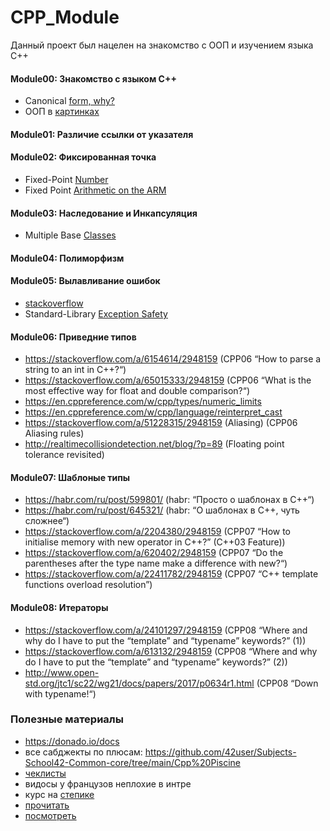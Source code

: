 # CPP_Module

Данный проект был нацелен на знакомство с ООП и изучением языка C++

#### Module00: Знакомство с языком C++
+ Canonical [form, why?](https://www.drdobbs.com/c-made-easier-the-rule-of-three/184401400)
+ ООП в [картинках](https://habr.com/ru/post/463125/)
#### Module01: Различие ссылки от указателя
#### Module02: Фиксированная точка
+ Fixed-Point [Number](https://www.sciencedirect.com/topics/computer-science/fixed-point-number)
+ Fixed Point [Arithmetic on the ARM](https://developer.arm.com/documentation/dai0033/a/)
#### Module03: Наследование и Инкапсуляция
+ Multiple Base [Classes](https://docs.microsoft.com/en-us/cpp/cpp/multiple-base-classes?view=msvc-170)
#### Module04: Полиморфизм
#### Module05: Вылавливание ошибок
+ [stackoverflow](https://stackoverflow.com/a/63896118/2948159)
+ Standard-Library [Exception Safety](https://www.stroustrup.com/3rd_safe.pdf)
#### Module06: Приведние типов
+ https://stackoverflow.com/a/6154614/2948159 (CPP06 “How to parse a string to an int in C++?“)
+ https://stackoverflow.com/a/65015333/2948159 (CPP06 “What is the most effective way for float and double comparison?“)
+ https://en.cppreference.com/w/cpp/types/numeric_limits
+ https://en.cppreference.com/w/cpp/language/reinterpret_cast
+ https://stackoverflow.com/a/51228315/2948159 (Aliasing) (CPP06 Aliasing rules)
+ http://realtimecollisiondetection.net/blog/?p=89 (Floating point tolerance revisited)
#### Module07: Шаблоные типы
+ https://habr.com/ru/post/599801/ (habr: “Просто о шаблонах в С++“)
+ https://habr.com/ru/post/645321/ (habr: “О шаблонах в С++, чуть сложнее“)
+ https://stackoverflow.com/a/2204380/2948159 (CPP07 “How to initialise memory with new operator in C++?” (C++03 Feature))
+ https://stackoverflow.com/a/620402/2948159 (CPP07 “Do the parentheses after the type name make a difference with new?“)
+ https://stackoverflow.com/a/22411782/2948159 (CPP07 “C++ template functions overload resolution”)
#### Module08: Итераторы
+ https://stackoverflow.com/a/24101297/2948159 (CPP08 “Where and why do I have to put the “template” and “typename” keywords?” (1))
+ https://stackoverflow.com/a/613132/2948159 (CPP08 “Where and why do I have to put the “template” and “typename” keywords?” (2))
+ http://www.open-std.org/jtc1/sc22/wg21/docs/papers/2017/p0634r1.html (CPP08 “Down with typename!“)

### Полезные материалы
+ https://donado.io/docs
+ все сабджекты по плюсам: https://github.com/42user/Subjects-School42-Common-core/tree/main/Cpp%20Piscine
+ [чеклисты](https://github.com/mharriso/school21-checklists)
+ видосы у французов неплохие в интре
+ курс на [степике](https://stepik.org/course/7/syllabus)
+ [прочитать](https://ravesli.com/urok-11-sout-cin-i-endl/#toc-2)
+ [посмотреть](https://www.youtube.com/watch?v=ULpr1Z0WEtQ&list=PLQOaTSbfxUtBm7DxblJZShqBQnBAVzlXX&index=2)
